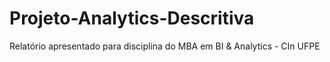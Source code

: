 # Projeto-Analytics-Descritiva
Relatório apresentado para disciplina do MBA em BI &amp; Analytics - CIn UFPE
